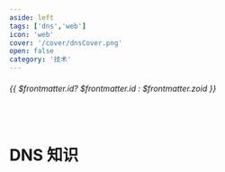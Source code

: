 ```yaml
---
aside: left
tags: ['dns','web']
icon: 'web'
cover: '/cover/dnsCover.png'
open: false
category: '技术'
---
```

 
######  {{ $frontmatter.id? $frontmatter.id : $frontmatter.zoid }}

 
<br/>
 
# DNS 知识